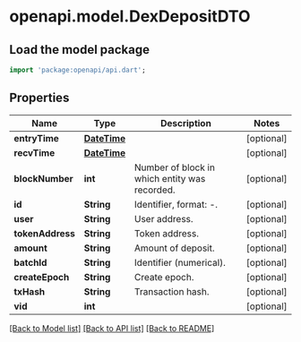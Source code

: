 # openapi.model.DexDepositDTO

## Load the model package
```dart
import 'package:openapi/api.dart';
```

## Properties
Name | Type | Description | Notes
------------ | ------------- | ------------- | -------------
**entryTime** | [**DateTime**](DateTime.md) |  | [optional] 
**recvTime** | [**DateTime**](DateTime.md) |  | [optional] 
**blockNumber** | **int** | Number of block in which entity was recorded. | [optional] 
**id** | **String** | Identifier, format: <transaction hash>-<token id>. | [optional] 
**user** | **String** | User address. | [optional] 
**tokenAddress** | **String** | Token address. | [optional] 
**amount** | **String** | Amount of deposit. | [optional] 
**batchId** | **String** | Identifier (numerical). | [optional] 
**createEpoch** | **String** | Create epoch. | [optional] 
**txHash** | **String** | Transaction hash. | [optional] 
**vid** | **int** |  | [optional] 

[[Back to Model list]](../README.md#documentation-for-models) [[Back to API list]](../README.md#documentation-for-api-endpoints) [[Back to README]](../README.md)


